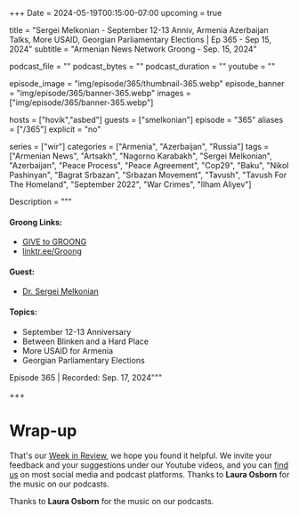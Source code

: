 +++
Date = 2024-05-19T00:15:00-07:00
upcoming = true

title = "Sergei Melkonian - September 12-13 Anniv, Armenia Azerbaijan Talks, More USAID, Georgian Parliamentary Elections | Ep 365 - Sep 15, 2024"
subtitle = "Armenian News Network Groong - Sep. 15, 2024"

podcast_file = ""
podcast_bytes = ""
podcast_duration = ""
youtube = ""

episode_image = "img/episode/365/thumbnail-365.webp"
episode_banner = "img/episode/365/banner-365.webp"
images = ["img/episode/365/banner-365.webp"]

hosts = ["hovik","asbed"]
guests = ["smelkonian"]
episode = "365"
aliases = ["/365"]
explicit = "no"

series = ["wir"]
categories = ["Armenia", "Azerbaijan", "Russia"]
tags = ["Armenian News", "Artsakh", "Nagorno Karabakh", "Sergei Melkonian", "Azerbaijan", "Peace Process", "Peace Agreement", "Cop29", "Baku", "Nikol Pashinyan", "Bagrat Srbazan", "Srbazan Movement", "Tavush", "Tavush For The Homeland", "September 2022", "War Crimes", "Ilham Aliyev"]

Description = """

#### Groong Links:
* [GIVE to GROONG](https://podcasts.groong.org/donate)
* [linktr.ee/Groong](https://linktr.ee/groong)

#### Guest:
* [Dr. Sergei Melkonian](/guest/smelkonian)

#### Topics:
* September 12-13 Anniversary
* Between Blinken and a Hard Place
* More USAID for Armenia
* Georgian Parliamentary Elections

Episode 365 | Recorded: Sep. 17, 2024"""

+++



# Wrap-up

That's our [Week in Review](https://podcasts.groong.org/), we hope you found it helpful. We invite your feedback and your suggestions under our Youtube videos, and you can [find us](https://linktr.ee/groong) on most social media and podcast platforms. Thanks to __Laura Osborn__ for the music on our podcasts.

Thanks to **Laura Osborn** for the music on our podcasts.
